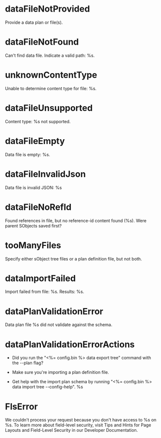 # dataFileNotProvided

Provide a data plan or file(s).

# dataFileNotFound

Can't find data file. Indicate a valid path: %s.

# unknownContentType

Unable to determine content type for file: %s.

# dataFileUnsupported

Content type: %s not supported.

# dataFileEmpty

Data file is empty: %s.

# dataFileInvalidJson

Data file is invalid JSON: %s

# dataFileNoRefId

Found references in file, but no reference-id content found (%s). Were parent SObjects saved first?

# tooManyFiles

Specify either sObject tree files or a plan definition file, but not both.

# dataImportFailed

Import failed from file: %s. Results: %s.

# dataPlanValidationError

Data plan file %s did not validate against the schema.

# dataPlanValidationErrorActions

- Did you run the "<%= config.bin %> data export tree" command with the --plan flag?

- Make sure you're importing a plan definition file.

- Get help with the import plan schema by running "<%= config.bin %> data import tree --config-help".
  %s

# FlsError

We couldn't process your request because you don't have access to %s on %s. To learn more about field-level security, visit Tips and Hints for Page Layouts and Field-Level Security in our Developer Documentation.

